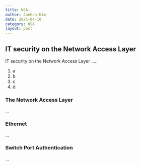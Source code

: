 ```yaml
---
title: NSA
author: Jaehan Kim
date: 2025-04-10
category: NSA
layout: post
---
```



IT security on the Network Access Layer
-------------

IT security on the Network Access Layer .....

1. a
2. b
3. c
4. d

### The Network Access Layer

...

### Ethernet

...

### Switch Port Authentication

...

